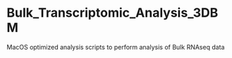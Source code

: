 # Bulk_Transcriptomic_Analysis_3DBM
MacOS optimized analysis scripts to perform analysis of Bulk RNAseq data
